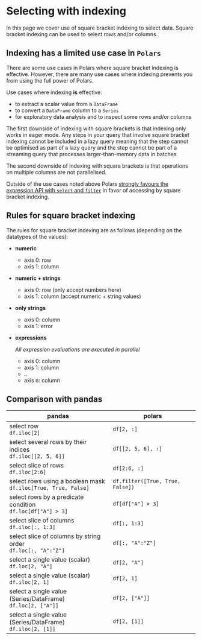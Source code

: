 # Selecting with indexing

In this page we cover use of square bracket indexing to select data. Square bracket indexing can be used to select rows and/or columns.

## Indexing has a limited use case in `Polars`

There are some use cases in Polars where square bracket indexing is effective. However, there are many use cases where indexing prevents you from using the full power of Polars. 

Use cases where indexing **is** effective:
- to extract a scalar value from a `DataFrame`
- to convert a `DataFrame` column to a `Series`
- for exploratory data analysis and to inspect some rows and/or columns

The first downside of indexing with square brackets is that indexing only works in eager mode. Any steps in your query that involve square bracket indexing cannot be included in a lazy query meaning that the step cannot be optimised as part of a lazy query and the step cannot be part of a streaming query that processes larger-than-memory data in batches

The second downside of indexing with square brackets is that operations on multiple columns are not parallelised.

Outside of the use cases noted above Polars [strongly favours the expression API with `select` and `filter`](selecting_data_expressions.md) in favor of accessing by square bracket indexing.

## Rules for square bracket indexing

The rules for square bracket indexing are as follows (depending on the datatypes of the values):

- **numeric**

  - axis 0: row
  - axis 1: column

- **numeric + strings**

  - axis 0: row (only accept numbers here)
  - axis 1: column (accept numeric + string values)

- **only strings**

  - axis 0: column
  - axis 1: error

- **expressions**

  _All expression evaluations are executed in parallel_

  - axis 0: column
  - axis 1: column
  - ..
  - axis n: column

## Comparison with pandas

| pandas                                                                | polars                           |
|-----------------------------------------------------------------------|----------------------------------|
| select row<br> `df.iloc[2]`                                           | `df[2, :]`                       |
| select several rows by their indices<br> `df.iloc[[2, 5, 6]]`         | `df[[2, 5, 6], :]`               |
| select slice of rows<br> `df.iloc[2:6]`                               | `df[2:6, :]`                     |
| select rows using a boolean mask<br> `df.iloc[True, True, False]`     | `df.filter([True, True, False])` |
| select rows by a predicate condition<br> `df.loc[df["A"] > 3]`        | `df[df["A"] > 3]`                |
| select slice of columns<br> `df.iloc[:, 1:3]`                         | `df[:, 1:3]`                     |
| select slice of columns by string order<br> `df.loc[:, "A":"Z"]`      | `df[:, "A":"Z"]`                 |
| select a single value (scalar)<br> `df.loc[2, "A"]`                   | `df[2, "A"]`                     |
| select a single value (scalar)<br> `df.iloc[2, 1]`                    | `df[2, 1]`                       |
| select a single value (Series/DataFrame)<br> `df.loc[2, ["A"]]`       | `df[2, ["A"]]`                   |
| select a single value (Series/DataFrame)<br> `df.iloc[2, [1]]`        | `df[2, [1]]`                     |
